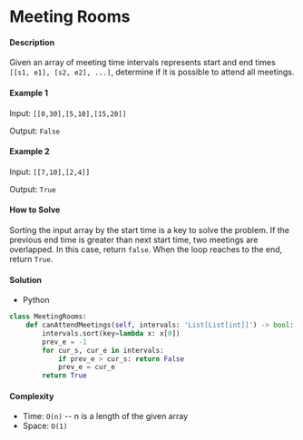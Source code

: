 # Meeting Rooms

#### Description

Given an array of meeting time intervals represents start and end times `[[s1, e1], [s2, e2], ...]`, determine if it is possible to attend all meetings.

#### Example 1
Input: `[[0,30],[5,10],[15,20]]`

Output: `False`

#### Example 2
Input: `[[7,10],[2,4]]`

Output: `True`

#### How to Solve

Sorting the input array by the start time is a key to solve the problem. If the previous end time is greater than next start time, two meetings are overlapped. In this case, return `false`. When the loop reaches to the end, return `True`.

#### Solution
- Python

```python
class MeetingRooms:
    def canAttendMeetings(self, intervals: 'List[List[int]]') -> bool:
        intervals.sort(key=lambda x: x[0])
        prev_e = -1
        for cur_s, cur_e in intervals:
            if prev_e > cur_s: return False
            prev_e = cur_e
        return True
```

#### Complexity
- Time: `O(n)` -- n is a length of the given array
- Space: `O(1)`
